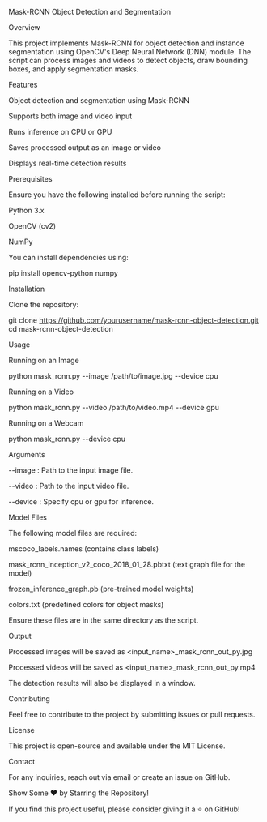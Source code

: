 Mask-RCNN Object Detection and Segmentation

Overview

This project implements Mask-RCNN for object detection and instance segmentation using OpenCV's Deep Neural Network (DNN) module. The script can process images and videos to detect objects, draw bounding boxes, and apply segmentation masks.

Features

Object detection and segmentation using Mask-RCNN

Supports both image and video input

Runs inference on CPU or GPU

Saves processed output as an image or video

Displays real-time detection results

Prerequisites

Ensure you have the following installed before running the script:

Python 3.x

OpenCV (cv2)

NumPy

You can install dependencies using:

pip install opencv-python numpy

Installation

Clone the repository:

git clone https://github.com/yourusername/mask-rcnn-object-detection.git
cd mask-rcnn-object-detection

Usage

Running on an Image

python mask_rcnn.py --image /path/to/image.jpg --device cpu

Running on a Video

python mask_rcnn.py --video /path/to/video.mp4 --device gpu

Running on a Webcam

python mask_rcnn.py --device cpu

Arguments

--image : Path to the input image file.

--video : Path to the input video file.

--device : Specify cpu or gpu for inference.

Model Files

The following model files are required:

mscoco_labels.names (contains class labels)

mask_rcnn_inception_v2_coco_2018_01_28.pbtxt (text graph file for the model)

frozen_inference_graph.pb (pre-trained model weights)

colors.txt (predefined colors for object masks)

Ensure these files are in the same directory as the script.

Output

Processed images will be saved as <input_name>_mask_rcnn_out_py.jpg

Processed videos will be saved as <input_name>_mask_rcnn_out_py.mp4

The detection results will also be displayed in a window.

Contributing

Feel free to contribute to the project by submitting issues or pull requests.

License

This project is open-source and available under the MIT License.

Contact

For any inquiries, reach out via email or create an issue on GitHub.

Show Some ❤️ by Starring the Repository!

If you find this project useful, please consider giving it a ⭐ on GitHub!


